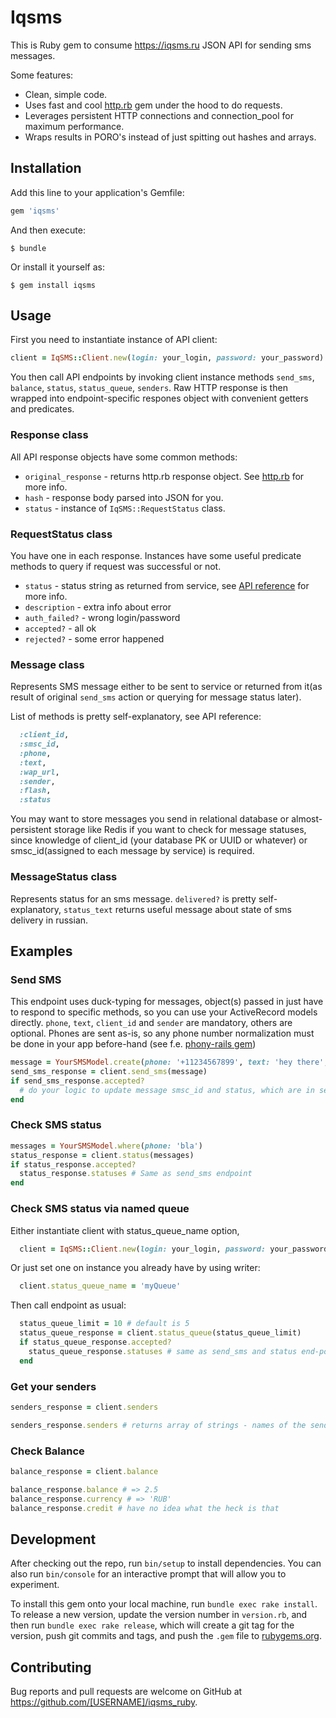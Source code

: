 # Iqsms

This is Ruby gem to consume https://iqsms.ru JSON API for sending sms messages.

Some features:

* Clean, simple code.
* Uses fast and cool [http.rb](https://github.com/httprb/http) gem under the hood to do requests.
* Leverages persistent HTTP connections and connection_pool for maximum performance.
* Wraps results in PORO's instead of just spitting out hashes and arrays.

## Installation

Add this line to your application's Gemfile:

```ruby
gem 'iqsms'
```

And then execute:

    $ bundle

Or install it yourself as:

    $ gem install iqsms

## Usage

First you need to instantiate instance of API client:

```ruby
client = IqSMS::Client.new(login: your_login, password: your_password)
```

You then call API endpoints by invoking client instance methods `send_sms`, `balance`, `status`, `status_queue`, `senders`. Raw HTTP response is then wrapped into endpoint-specific respones object with convenient getters and predicates.

### Response class

All API response objects have some common methods:

* `original_response` - returns http.rb response object. See [http.rb](https://github.com/httprb/http) for more info.
* `hash` - response body parsed into JSON for you.
* `status` - instance of `IqSMS::RequestStatus` class.

### RequestStatus class

You have one in each response. Instances have some useful predicate methods to query if request was successful or not.

* `status` - status string as returned from service, see [API reference](https://iqsms.ru/api/api_json/) for more info.
* `description` - extra info about error
* `auth_failed?` - wrong login/password
* `accepted?` - all ok
* `rejected?` - some error happened

### Message class

Represents SMS message either to be sent to service or returned from it(as result of original `send_sms` action or querying for message status later).

List of methods is pretty self-explanatory, see API reference:

```ruby
  :client_id,
  :smsc_id,
  :phone,
  :text,
  :wap_url,
  :sender,
  :flash,
  :status
```

You may want to store messages you send in relational database or almost-persistent storage like Redis if you want to check for message statuses, since knowledge of client_id (your database PK or UUID or whatever) or smsc_id(assigned to each message by service) is required.


### MessageStatus class

Represents status for an sms message. `delivered?` is pretty self-explanatory, `status_text` returns useful message about state of sms delivery in russian.

## Examples

### Send SMS

This endpoint uses duck-typing for messages, object(s) passed in just have to respond to specific methods, so you can use your ActiveRecord models directly.
`phone`, `text`, `client_id` and `sender` are mandatory, others are optional.
Phones are sent as-is, so any phone number normalization must be done in your app before-hand (see f.e. [phony-rails gem](https://github.com/joost/phony_rails))

```ruby
message = YourSMSModel.create(phone: '+11234567899', text: 'hey there', sender: 'one of your senders', client_id: '1')
send_sms_response = client.send_sms(message)
if send_sms_response.accepted?
  # do your logic to update message smsc_id and status, which are in send_sms_response.statuses
end
```

### Check SMS status

```ruby
messages = YourSMSModel.where(phone: 'bla')
status_response = client.status(messages)
if status_response.accepted?
  status_response.statuses # Same as send_sms endpoint
end
```

### Check SMS status via named queue

Either instantiate client with status_queue_name option,

```ruby
  client = IqSMS::Client.new(login: your_login, password: your_password, status_queue_name: 'myQueue')
```

Or just set one on instance you already have by using writer:

```ruby
  client.status_queue_name = 'myQueue'
```

Then call endpoint as usual:

```ruby
  status_queue_limit = 10 # default is 5
  status_queue_response = client.status_queue(status_queue_limit)
  if status_queue_response.accepted?
    status_queue_response.statuses # same as send_sms and status end-points
  end
```

### Get your senders

```ruby
senders_response = client.senders

senders_response.senders # returns array of strings - names of the senders
```

### Check Balance

```ruby
balance_response = client.balance

balance_response.balance # => 2.5
balance_response.currency # => 'RUB'
balance_response.credit # have no idea what the heck is that
```

## Development

After checking out the repo, run `bin/setup` to install dependencies. You can also run `bin/console` for an interactive prompt that will allow you to experiment.

To install this gem onto your local machine, run `bundle exec rake install`. To release a new version, update the version number in `version.rb`, and then run `bundle exec rake release`, which will create a git tag for the version, push git commits and tags, and push the `.gem` file to [rubygems.org](https://rubygems.org).

## Contributing

Bug reports and pull requests are welcome on GitHub at https://github.com/[USERNAME]/iqsms_ruby.

